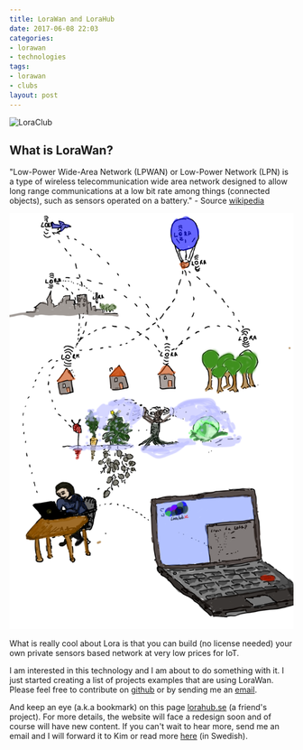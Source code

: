 ```yaml
---
title: LoraWan and LoraHub
date: 2017-06-08 22:03
categories:
- lorawan
- technologies
tags:
- lorawan
- clubs
layout: post
---
```


![LoraClub](https://farm5.staticflickr.com/4394/36013043020_a1229999f5_b.jpg)

## What is LoraWan?
"Low-Power Wide-Area Network (LPWAN) or Low-Power Network (LPN) is a type of wireless telecommunication wide area network designed to allow long range communications at a low bit rate among things (connected objects), such as sensors operated on a battery." - Source [wikipedia](https://en.m.wikipedia.org/wiki/LPWAN)

![what is Lora](/images/lorahub.svg)

What is really cool about Lora is that you can build (no license needed) your own private sensors based network at very low prices for IoT. 

I am interested in this technology and I am about to do something with it. I just started creating a list of projects examples that are using LoraWan. Please feel free to contribute on [github](https://github.com/alinmechenici/LoRa-projects) or by sending me an <a href="mailto:alin@mechenici.ro">email</a>.

And keep an eye (a.k.a bookmark) on this page <a href="http://lorahub.se"> lorahub.se</a> (a friend's project). For more details, the website will face a redesign soon and of course will have new content. If you can't wait to hear more, send me an email and I will forward it to Kim or read more [here](https://mjardevi.se/lyckad-natverkstraff-om-lora/) (in Swedish). 
